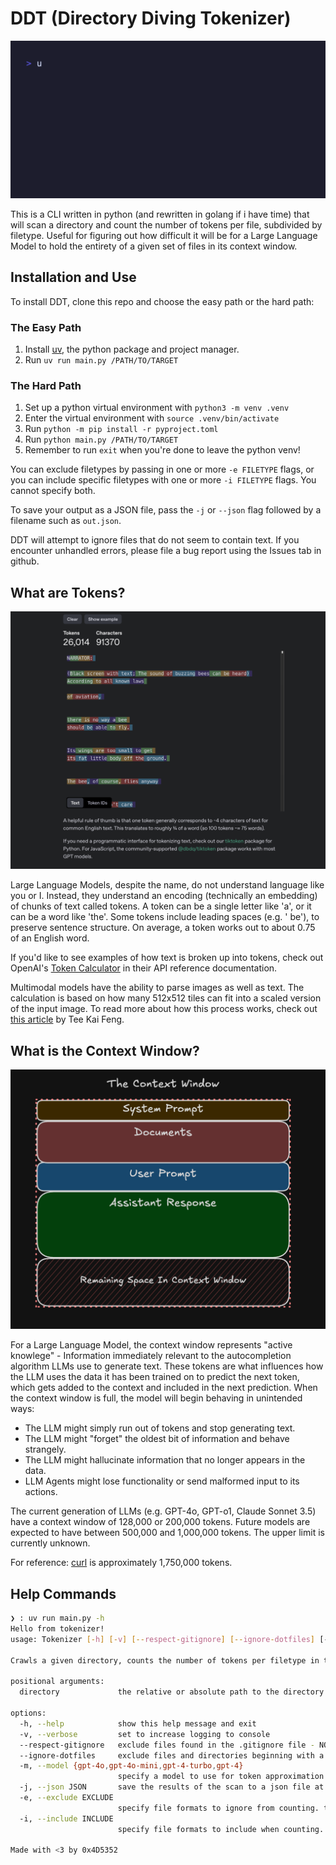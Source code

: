 # DDT (Directory Diving Tokenizer)

![A GIF showing DDT running on the curl source code](./assets/demo.gif)

This is a CLI written in python (and rewritten in golang if i have time) that
will scan a directory and count the number of tokens per file, subdivided
by filetype. Useful for figuring out how difficult it will be for a Large
Language Model to hold the entirety of a given set of files in its context window.

## Installation and Use

To install DDT, clone this repo and choose the easy path or the hard path:

### The Easy Path

1. Install [uv](https://docs.astral.sh/uv/getting-started/installation/), the
python package and project manager.
2. Run `uv run main.py /PATH/TO/TARGET`

### The Hard Path

1. Set up a python virtual environment with `python3 -m venv .venv`
2. Enter the virtual environment with `source .venv/bin/activate`
3. Run `python -m pip install -r pyproject.toml`
4. Run `python main.py /PATH/TO/TARGET`
5. Remember to run `exit` when you're done to leave the python venv!

You can exclude filetypes by passing in one or more `-e FILETYPE` flags,
or you can include specific filetypes with one or more `-i FILETYPE` flags.
You cannot specify both.

To save your output as a JSON file, pass the `-j` or `--json` flag followed by
a filename such as `out.json`.

DDT will attempt to ignore files that do not seem to contain text. If you encounter
unhandled errors, please file a bug report using the Issues tab in github.

## What are Tokens?

![A screenshot of OpenAI's Tokenizer page, showing the tokens of the Bee Movie script](./assets/beemovie.png)

Large Language Models, despite the name, do not understand language like you or I.
Instead, they understand an encoding (technically an embedding) of chunks of text
called tokens. A token can be a single letter like 'a', or it can be a word like
'the'. Some tokens include leading spaces (e.g. ' be'), to preserve sentence structure.
On average, a token works out to about 0.75 of an English word.

If you'd like to see examples of how text is broken up into tokens, check out
OpenAI's [Token Calculator](https://platform.openai.com/tokenizer) in their API
reference documentation.

Multimodal models have the ability to parse images as well as text. The
calculation is based on how many 512x512 tiles can fit into a scaled version
of the input image. To read more about how this process works, check out
[this article](https://medium.com/@teekaifeng/gpt4o-visual-tokenizer-an-illustration-c69695dd4a39)
by Tee Kai Feng.

## What is the Context Window?

![A toy example of parts of an LLM call in a context window](./assets/contextwindow.png)

For a Large Language Model, the context window represents "active knowlege" -
Information immediately relevant to the autocompletion algorithm LLMs use to
generate text. These tokens are what influences how the LLM uses the data it
has been trained on to predict the next token, which gets added to the context
and included in the next prediction. When the context window is full, the model
will begin behaving in unintended ways:

- The LLM might simply run out of tokens and stop generating text.
- The LLM might "forget" the oldest bit of information and behave strangely.
- The LLM might hallucinate information that no longer appears in the data.
- LLM Agents might lose functionality or send malformed input to its actions.

The current generation of LLMs (e.g. GPT-4o, GPT-o1, Claude Sonnet 3.5) have a
context window of 128,000 or 200,000 tokens. Future models are expected to have
between 500,000 and 1,000,000 tokens. The upper limit is currently unknown.

For reference: [curl](https://github.com/curl/curl) is approximately 1,750,000 tokens.

## Help Commands

```bash
❯ : uv run main.py -h
Hello from tokenizer!
usage: Tokenizer [-h] [-v] [--respect-gitignore] [--ignore-dotfiles] [-m {gpt-4o,gpt-4o-mini,gpt-4-turbo,gpt-4}] [-j JSON] [-e EXCLUDE | -i INCLUDE] directory

Crawls a given directory, counts the number of tokens per filetype in the project and returns a per-type total and grand total

positional arguments:
  directory             the relative or absolute path to the directory you wish to scan

options:
  -h, --help            show this help message and exit
  -v, --verbose         set to increase logging to console
  --respect-gitignore   exclude files found in the .gitignore file - NOTE: not implemented yet.
  --ignore-dotfiles     exclude files and directories beginning with a dot (.) - NOTE: not implemented yet.
  -m, --model {gpt-4o,gpt-4o-mini,gpt-4-turbo,gpt-4}
                        specify a model to use for token approximation. default is 'gpt-4o'
  -j, --json JSON       save the results of the scan to a json file at the location specified. does not include stdout messages.
  -e, --exclude EXCLUDE
                        specify file formats to ignore from counting. this flag may be set multiple times for multiple entries. cannot be set if including files
  -i, --include INCLUDE
                        specify file formats to include when counting. this flag may be set multiple times for multiple entries. cannot bet set if excluding files

Made with <3 by 0x4D5352
```
